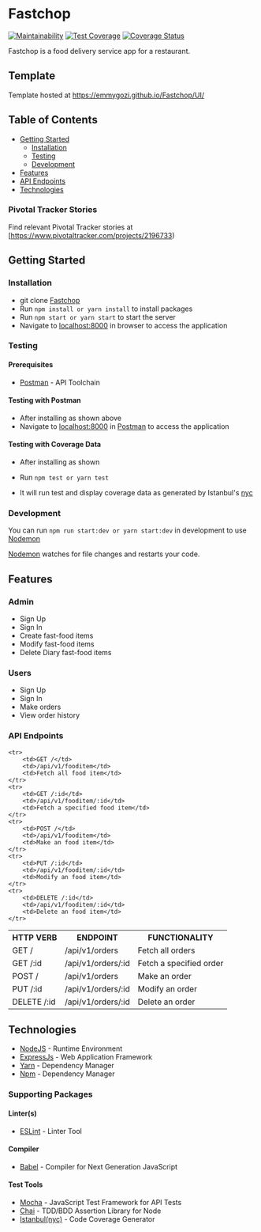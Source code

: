 # Fastchop
[![Maintainability](https://api.codeclimate.com/v1/badges/181a862e781120cf1663/maintainability)](https://codeclimate.com/github/emmygozi/Fastchop/maintainability) [![Test Coverage](https://api.codeclimate.com/v1/badges/181a862e781120cf1663/test_coverage)](https://codeclimate.com/github/emmygozi/Fastchop/test_coverage) [![Coverage Status](https://coveralls.io/repos/github/emmygozi/Fastchop/badge.svg?branch=develop)](https://coveralls.io/github/emmygozi/Fastchop?branch=develop)

Fastchop is a food delivery service app for a restaurant.

## Template
Template hosted at https://emmygozi.github.io/Fastchop/UI/


## Table of Contents

 
 
 * [Getting Started](#getting-started)
    * [Installation](#installation)
    * [Testing](#testing)
    * [Development](#development)
* [Features](#features)
* [API Endpoints](#api-endpoints)
 * [Technologies](#technologies)

 
### Pivotal Tracker Stories
Find relevant Pivotal Tracker stories at [https://www.pivotaltracker.com/projects/2196733)

## Getting Started

### Installation

* git clone
  [Fastchop](https://github.com/emmygozi/Fastchop.git)
* Run `npm install or yarn install` to install packages
* Run `npm start or yarn start` to start the server
* Navigate to [localhost:8000](http://localhost:8000/) in browser to access the
  application

### Testing

#### Prerequisites

* [Postman](https://getpostman.com/) - API Toolchain

#### Testing with Postman

* After installing as shown above
* Navigate to [localhost:8000](http://localhost:8000/) in
  [Postman](https://getpostman.com/) to access the application

#### Testing with Coverage Data

* After installing as shown 

* Run `npm test or yarn test`
* It will run test and display coverage data as generated by
  Istanbul's [nyc](https://github.com/istanbuljs/nyc)

### Development
You can run `npm run start:dev or yarn start:dev` in development to use [Nodemon](https://nodemon.io/)

[Nodemon](https://nodemon.io/) watches for file changes and restarts your code. 

## Features

### Admin
* Sign Up
* Sign In
* Create  fast-food items
* Modify  fast-food items
* Delete Diary  fast-food items


### Users
* Sign Up
* Sign In
* Make orders
* View order history

### API Endpoints
<table>
	<tr>
		<th>HTTP VERB</th>
		<th>ENDPOINT</th>
		<th>FUNCTIONALITY</th>
	</tr>
	<tr>
		<td>GET /</td>
		<td>/api/v1/orders</td> 
		<td>Fetch all orders</td>
	</tr>
	<tr>
		<td>GET /:id</td>
		<td>/api/v1/orders/:id</td> 
		<td>Fetch a specified order</td>
	</tr>
	<tr>
		<td>POST /</td>
		<td>/api/v1/orders</td> 
		<td>Make an order</td>
	</tr>
	<tr>
		<td>PUT /:id</td>
		<td>/api/v1/orders/:id</td> 
		<td>Modify an order</td>
	</tr>
	<tr>
		<td>DELETE /:id</td>
		<td>/api/v1/orders/:id</td> 
		<td>Delete an order</td>
	</tr>
    
	<tr>
		<td>GET /</td>
		<td>/api/v1/fooditem</td> 
		<td>Fetch all food item</td>
	</tr>
	<tr>
		<td>GET /:id</td>
		<td>/api/v1/fooditem/:id</td> 
		<td>Fetch a specified food item</td>
	</tr>
	<tr>
		<td>POST /</td>
		<td>/api/v1/fooditem</td> 
		<td>Make an food item</td>
	</tr>
	<tr>
		<td>PUT /:id</td>
		<td>/api/v1/fooditem/:id</td> 
		<td>Modify an food item</td>
	</tr>
	<tr>
		<td>DELETE /:id</td>
		<td>/api/v1/fooditem/:id</td> 
		<td>Delete an food item</td>
	</tr>
</table>

## Technologies

* [NodeJS](https://nodejs.org/) - Runtime Environment
* [ExpressJs](https://expressjs.com/) - Web Application Framework
* [Yarn](https://yarnpkg.com/lang/en/) - Dependency Manager
* [Npm](https://www.npmjs.com/) - Dependency Manager

### Supporting Packages

#### Linter(s)

* [ESLint](https://eslint.org/) - Linter Tool

#### Compiler

* [Babel](https://eslint.org/) - Compiler for Next Generation JavaScript

#### Test Tools

* [Mocha](https://mochajs.org/) - JavaScript Test Framework for API Tests
* [Chai](http://chaijs.com/) - TDD/BDD Assertion Library for Node
* [Istanbul(nyc)](https://istanbul.js.org/) - Code Coverage Generator



